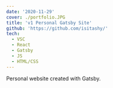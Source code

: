 ```yaml
---
date: '2020-11-29'
cover: ./portfolio.JPG
title: 'v1 Personal Gatsby Site'
github: 'https://github.com/isitashy/'
tech:
  - VSC
  - React
  - Gatsby
  - JS
  - HTML/CSS
---
```


Personal website created with Gatsby.